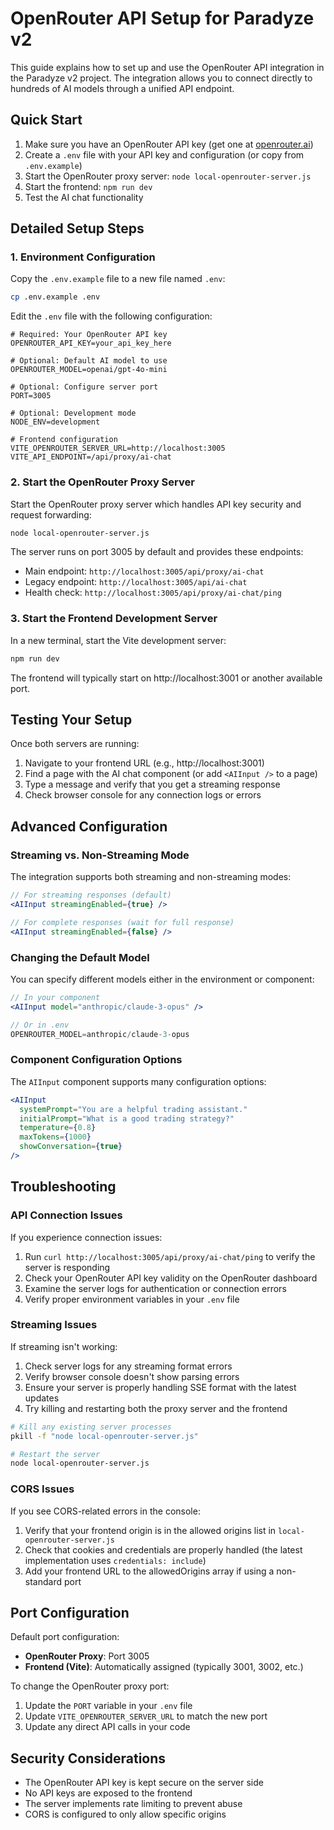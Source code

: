 # OpenRouter API Setup for Paradyze v2

This guide explains how to set up and use the OpenRouter API integration in the Paradyze v2 project. The integration allows you to connect directly to hundreds of AI models through a unified API endpoint.

## Quick Start

1. Make sure you have an OpenRouter API key (get one at [openrouter.ai](https://openrouter.ai))
2. Create a `.env` file with your API key and configuration (or copy from `.env.example`)
3. Start the OpenRouter proxy server: `node local-openrouter-server.js`
4. Start the frontend: `npm run dev`
5. Test the AI chat functionality

## Detailed Setup Steps

### 1. Environment Configuration

Copy the `.env.example` file to a new file named `.env`:

```bash
cp .env.example .env
```

Edit the `.env` file with the following configuration:

```env
# Required: Your OpenRouter API key
OPENROUTER_API_KEY=your_api_key_here

# Optional: Default AI model to use
OPENROUTER_MODEL=openai/gpt-4o-mini

# Optional: Configure server port
PORT=3005

# Optional: Development mode
NODE_ENV=development

# Frontend configuration
VITE_OPENROUTER_SERVER_URL=http://localhost:3005
VITE_API_ENDPOINT=/api/proxy/ai-chat
```

### 2. Start the OpenRouter Proxy Server

Start the OpenRouter proxy server which handles API key security and request forwarding:

```bash
node local-openrouter-server.js
```

The server runs on port 3005 by default and provides these endpoints:
- Main endpoint: `http://localhost:3005/api/proxy/ai-chat`
- Legacy endpoint: `http://localhost:3005/api/ai-chat`
- Health check: `http://localhost:3005/api/proxy/ai-chat/ping`

### 3. Start the Frontend Development Server

In a new terminal, start the Vite development server:

```bash
npm run dev
```

The frontend will typically start on http://localhost:3001 or another available port.

## Testing Your Setup

Once both servers are running:

1. Navigate to your frontend URL (e.g., http://localhost:3001)
2. Find a page with the AI chat component (or add `<AIInput />` to a page)
3. Type a message and verify that you get a streaming response
4. Check browser console for any connection logs or errors

## Advanced Configuration

### Streaming vs. Non-Streaming Mode

The integration supports both streaming and non-streaming modes:

```jsx
// For streaming responses (default)
<AIInput streamingEnabled={true} />

// For complete responses (wait for full response)
<AIInput streamingEnabled={false} />
```

### Changing the Default Model

You can specify different models either in the environment or component:

```jsx
// In your component
<AIInput model="anthropic/claude-3-opus" />

// Or in .env
OPENROUTER_MODEL=anthropic/claude-3-opus
```

### Component Configuration Options

The `AIInput` component supports many configuration options:

```jsx
<AIInput
  systemPrompt="You are a helpful trading assistant."
  initialPrompt="What is a good trading strategy?"
  temperature={0.8}
  maxTokens={1000}
  showConversation={true}
/>
```

## Troubleshooting

### API Connection Issues

If you experience connection issues:

1. Run `curl http://localhost:3005/api/proxy/ai-chat/ping` to verify the server is responding
2. Check your OpenRouter API key validity on the OpenRouter dashboard
3. Examine the server logs for authentication or connection errors
4. Verify proper environment variables in your `.env` file

### Streaming Issues

If streaming isn't working:

1. Check server logs for any streaming format errors
2. Verify browser console doesn't show parsing errors
3. Ensure your server is properly handling SSE format with the latest updates
4. Try killing and restarting both the proxy server and the frontend

```bash
# Kill any existing server processes
pkill -f "node local-openrouter-server.js"

# Restart the server
node local-openrouter-server.js
```

### CORS Issues

If you see CORS-related errors in the console:

1. Verify that your frontend origin is in the allowed origins list in `local-openrouter-server.js`
2. Check that cookies and credentials are properly handled (the latest implementation uses `credentials: include`)
3. Add your frontend URL to the allowedOrigins array if using a non-standard port

## Port Configuration

Default port configuration:

- **OpenRouter Proxy**: Port 3005
- **Frontend (Vite)**: Automatically assigned (typically 3001, 3002, etc.)

To change the OpenRouter proxy port:

1. Update the `PORT` variable in your `.env` file
2. Update `VITE_OPENROUTER_SERVER_URL` to match the new port
3. Update any direct API calls in your code

## Security Considerations

- The OpenRouter API key is kept secure on the server side
- No API keys are exposed to the frontend
- The server implements rate limiting to prevent abuse
- CORS is configured to only allow specific origins
